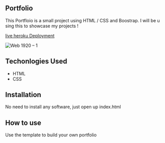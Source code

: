 ## Portfolio
This Portfloio is a small project using HTML / CSS and Boostrap. I will be u sing this to showcase my projects !

[live heroku Deployment](https://portfolio-troy.herokuapp.com/)

![Web 1920 – 1](https://user-images.githubusercontent.com/75588548/153941578-910ba5a7-2b6a-46b0-bb49-042423e1ae15.png)

## Techonlogies Used

  * HTML
  * CSS
## Installation
No need to install any software, just open up index.html

## How to use 
Use the template to build your own portfolio
